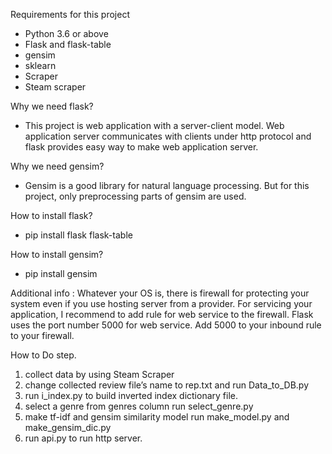 Requirements for this project
- Python 3.6 or above
- Flask and flask-table
- gensim
- sklearn
- Scraper
- Steam scraper 

Why we need flask?
- This project is web application with a server-client model. Web application server communicates with clients under http protocol and flask provides easy way to make web application server.

Why we need gensim?
- Gensim is a good library for natural language processing. But for this project, only preprocessing parts of gensim are used.

How to install flask?
- pip install flask flask-table

How to install gensim?
- pip install gensim

Additional info :
Whatever your OS is, there is firewall for protecting your system even if you use hosting server from a provider. For servicing your application, I recommend to add rule for web service to the firewall. Flask uses the port number 5000 for web service. Add 5000 to your inbound rule to your firewall.

How to Do step.
 1.	collect data by using Steam Scraper
 2.	change collected review file’s name to rep.txt and run Data_to_DB.py
 3.	run i_index.py to build inverted index dictionary file.
 4. select a genre from genres column run select_genre.py
 5. make tf-idf and gensim similarity model run make_model.py and make_gensim_dic.py 
 6.	run api.py to run http server.
